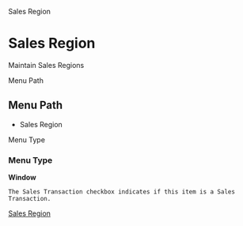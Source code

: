 
Sales Region
# Sales Region


Maintain Sales Regions

Menu Path
## Menu Path



- Sales Region

Menu Type
### Menu Type

**Window**

```
The Sales Transaction checkbox indicates if this item is a Sales Transaction.
```

[Sales Region](../../functional-guide/window/window-sales-region.md)